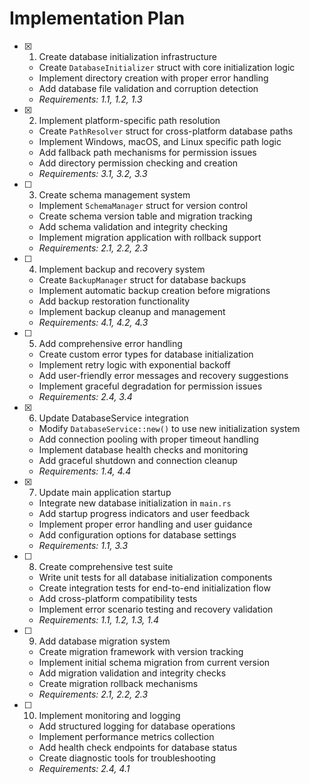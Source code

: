 # Implementation Plan

- [x] 1. Create database initialization infrastructure
  - Create `DatabaseInitializer` struct with core initialization logic
  - Implement directory creation with proper error handling
  - Add database file validation and corruption detection
  - _Requirements: 1.1, 1.2, 1.3_

- [x] 2. Implement platform-specific path resolution
  - Create `PathResolver` struct for cross-platform database paths
  - Implement Windows, macOS, and Linux specific path logic
  - Add fallback path mechanisms for permission issues
  - Add directory permission checking and creation
  - _Requirements: 3.1, 3.2, 3.3_

- [ ] 3. Create schema management system
  - Implement `SchemaManager` struct for version control
  - Create schema version table and migration tracking
  - Add schema validation and integrity checking
  - Implement migration application with rollback support
  - _Requirements: 2.1, 2.2, 2.3_

- [ ] 4. Implement backup and recovery system
  - Create `BackupManager` struct for database backups
  - Implement automatic backup creation before migrations
  - Add backup restoration functionality
  - Implement backup cleanup and management
  - _Requirements: 4.1, 4.2, 4.3_

- [ ] 5. Add comprehensive error handling
  - Create custom error types for database initialization
  - Implement retry logic with exponential backoff
  - Add user-friendly error messages and recovery suggestions
  - Implement graceful degradation for permission issues
  - _Requirements: 2.4, 3.4_

- [x] 6. Update DatabaseService integration
  - Modify `DatabaseService::new()` to use new initialization system
  - Add connection pooling with proper timeout handling
  - Implement database health checks and monitoring
  - Add graceful shutdown and connection cleanup
  - _Requirements: 1.4, 4.4_

- [x] 7. Update main application startup
  - Integrate new database initialization in `main.rs`
  - Add startup progress indicators and user feedback
  - Implement proper error handling and user guidance
  - Add configuration options for database settings
  - _Requirements: 1.1, 3.3_

- [ ] 8. Create comprehensive test suite
  - Write unit tests for all database initialization components
  - Create integration tests for end-to-end initialization flow
  - Add cross-platform compatibility tests
  - Implement error scenario testing and recovery validation
  - _Requirements: 1.1, 1.2, 1.3, 1.4_

- [ ] 9. Add database migration system
  - Create migration framework with version tracking
  - Implement initial schema migration from current version
  - Add migration validation and integrity checks
  - Create migration rollback mechanisms
  - _Requirements: 2.1, 2.2, 2.3_

- [ ] 10. Implement monitoring and logging
  - Add structured logging for database operations
  - Implement performance metrics collection
  - Add health check endpoints for database status
  - Create diagnostic tools for troubleshooting
  - _Requirements: 2.4, 4.1_